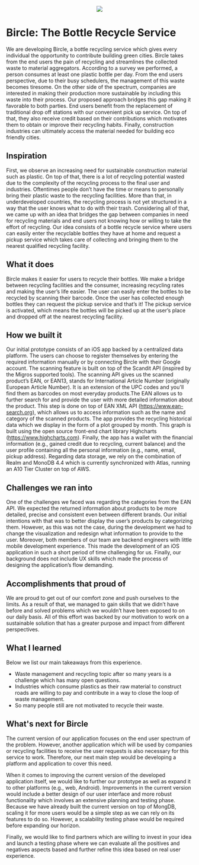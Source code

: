 <p align="center"><img src="https://github.com/isabellyrocha/pipetune/blob/master/docs/slogan.png"/></p>


# Bircle: The Bottle Recycle Service

We are developing Bircle, a bottle recycling service which gives every individual the opportunity to contribute building green cities. Bircle takes from the end users the pain of recycling and streamlines the collected waste to material aggregators. 
According to a survey we performed, a person consumes at least one plastic bottle per day. From the end users perspective, due to their busy schedulers, the management of this waste becomes tiresome. On the other side of the spectrum, companies are interested in making their production more sustainable by including this waste into their process. Our proposed approach bridges this gap making it favorable to both parties. End users benefit from the replacement of traditional drop off stations with our convenient pick up service. On top of that, they also receive credit based on their contributions which motivates them to obtain or improve their recycling habits. Finally, construction industries can ultimately access the material needed for building eco friendly cities.

## Inspiration

First, we observe an increasing need for sustainable construction material such as plastic. On top of that, there is a lot of recycling potential wasted due to the complexity of the recycling process to the final user and industries. Oftentimes people don’t have the time or means to personally bring their plastic waste to the recycling facilities. More than that, in underdeveloped countries, the recycling process is not yet structured in a way that the user knows what to do with their trash. Considering all of that, we came up with an idea that  bridges the gap between companies in need for recycling materials and end users not knowing how or willing to take the effort of recycling. Our idea consists of a bottle recycle service where users can easily enter the recyclable bottles they have at home and request a pickup service which takes care of collecting and bringing them to the nearest qualified recycling facility.

## What it does

Bircle makes it easier for users to recycle their bottles. We make a bridge between recycling facilities and the consumer, increasing recycling rates and making the user’s life easier. The user can easily enter the bottles to be recycled by scanning their barcode. Once the user has collected enough bottles they can request the pickup service and that’s it! The pickup service is activated, which means the bottles will be picked up at the user’s place and dropped off at the nearest recycling facility.

## How we built it

Our initial prototype consists of an iOS app backed by a centralized data platform. The users can choose to register themselves by entering the required information manually or by connecting Bircle with their Google account.  The scanning feature is built on top of the Scandit API (inspired by the Migros supported tools). The scanning API gives us the scanned product’s EAN, or EAN13, stands for International Article Number (originally European Article Number). It is an extension of the UPC codes and you'll find them as barcodes on most everyday products.The EAN allows us to further search for and provide the user with more detailed information about the product. This step is done on top of EAN XML API (https://www.ean-search.org), which allows us to access information such as the name and category of the scanned products. The app provides the recycling historical data which we display in the form of a plot grouped by month. This graph is built using the open source front-end chart library Highcharts (https://www.highcharts.com). Finally, the app has a wallet with the financial information (e.g., gained credit due to recycling, current balance) and the user profile containing all the personal information (e.g., name, email, pickup address). Regarding data storage, we rely on the combination of Realm and MonoDB 4.4 which is currently synchronized with Atlas, running an A10 Tier Cluster on top of AWS.

## Challenges we ran into

One of the challenges we faced was regarding the categories from the EAN API. We expected the returned information about products to be more detailed, precise and consistent even between different brands. Our initial intentions with that was to better display the user’s products by categorizing them. However, as this was not the case, during the development we had to change the visualization and redesign what information to provide to the user. 
Moreover, both members of our team are backend engineers with little mobile development experience. This made the development of an iOS application in such a short period of time challenging for us. Finally, our background does not include UX skills which made the process of designing the application’s flow demanding.

## Accomplishments that  proud of

We are proud to get out of our comfort zone and push ourselves to the limits. As a result of that, we managed to gain skills that we didn’t have before and solved problems which we wouldn’t have been exposed to on our daily basis. All of this effort was backed by our motivation to work on a sustainable solution that has a greater purpose and impact from different perspectives.

## What I learned

Below we list our main takeaways from this experience.
- Waste management and recycling topic after so many years is a challenge which has many open questions. 
- Industries which consume plastics as their raw material to construct roads are willing to pay and contribute in a way to close the loop of waste management. 
- So many people still are not motivated to recycle their waste.

## What's next for Bircle

The current version of our application focuses on the end user spectrum of the problem. However, another application which will be used by companies or recycling facilities to receive the user requests is also necessary for this service to work. Therefore, our next main step would be developing a platform and application to cover this need.

When it comes to improving the current version of the developed application itself, we would like to further our prototype as well as expand it to other platforms (e.g., web, Android). Improvements in the current version would include a better design of our user interface and more robust functionality which involves an extensive planning and testing phase. Because we have already built the current version on top of MongDB, scaling it for more users would be a simple step as we can rely on its features to do so. However, a scalability testing phase would be required before expanding our horizon.

Finally, we would like to find partners which are willing to invest in your idea and launch a testing phase where we can evaluate all the positives and negatives aspects based and further refine this idea based on real user experience.
